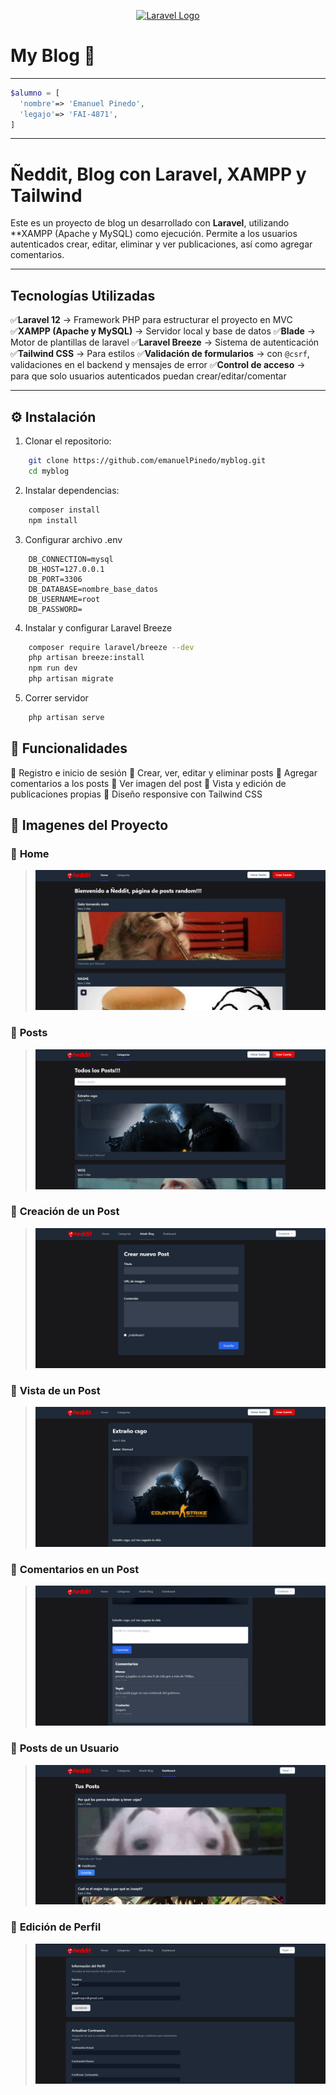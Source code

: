 <p align="center"><a href="https://laravel.com" target="_blank"><img src="https://raw.githubusercontent.com/laravel/art/master/logo-lockup/5%20SVG/2%20CMYK/1%20Full%20Color/laravel-logolockup-cmyk-red.svg" width="400" alt="Laravel Logo"></a></p>

# My Blog 📝

<hr>

```php
$alumno = [
  'nombre'=> 'Emanuel Pinedo',
  'legajo'=> 'FAI-4871',
]
```

<hr>

# Ñeddit, Blog con Laravel, XAMPP y Tailwind

Este es un proyecto de blog un desarrollado con **Laravel**, utilizando **XAMPP (Apache y MySQL) como ejecución. Permite a los usuarios autenticados crear, editar, eliminar y ver publicaciones, así como agregar comentarios.

<hr>

## Tecnologías Utilizadas
✅**Laravel 12** → Framework PHP para estructurar el proyecto en MVC
✅**XAMPP (Apache y MySQL)** → Servidor local y base de datos
✅**Blade** → Motor de plantillas de laravel
✅**Laravel Breeze** → Sistema de autenticación
✅**Tailwind CSS** → Para estilos
✅**Validación de formularios** → con `@csrf`, validaciones en el backend y mensajes de error
✅**Control de acceso** → para que solo usuarios autenticados puedan crear/editar/comentar

<hr>

## ⚙️ Instalación

1. Clonar el repositorio:
```bash
    git clone https://github.com/emanuelPinedo/myblog.git
    cd myblog
 ```

2. Instalar dependencias:
```bash
    composer install
    npm install 
```

3. Configurar archivo .env
```.env
    DB_CONNECTION=mysql
    DB_HOST=127.0.0.1
    DB_PORT=3306
    DB_DATABASE=nombre_base_datos
    DB_USERNAME=root
    DB_PASSWORD=
```

4. Instalar y configurar Laravel Breeze
```bash
    composer require laravel/breeze --dev
    php artisan breeze:install
    npm run dev
    php artisan migrate
```
5. Correr servidor
```bash
    php artisan serve
```


## 📝 Funcionalidades
🔹 Registro e inicio de sesión
🔹 Crear, ver, editar y eliminar posts
🔹 Agregar comentarios a los posts
🔹 Ver imagen del post
🔹 Vista y edición de publicaciones propias
🔹 Diseño responsive con Tailwind CSS

## 📸 Imagenes del Proyecto

### 🔹 **Home**

> ![Home Page](public/imgs/Home.png)

### 🔹 **Posts**

> ![Posts Page](public/imgs/Posts.png)

### 🔹 **Creación de un Post**

> ![Formulario Crear Post](public/imgs/Create.png)

### 🔹 **Vista de un Post**

> ![Vista Post](public/imgs/PostView.png)

### 🔹 **Comentarios en un Post**

> ![Comentarios](public/imgs/Comentarios.png)

### 🔹 **Posts de un Usuario**

> ![Posts de un Usuario](public/imgs/PostsUser.png)

### 🔹 **Edición de Perfil**

> ![Editar Perfil](public/imgs/Perfil.png)